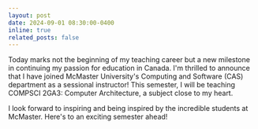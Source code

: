 ```yaml
---
layout: post
date: 2024-09-01 08:30:00-0400
inline: true
related_posts: false
---
```


Today marks not the beginning of my teaching career but a new milestone in continuing my passion for education in Canada. I'm thrilled to announce that I have joined McMaster University's Computing and Software (CAS) department as a sessional instructor! This semester, I will be teaching COMPSCI 2GA3: Computer Architecture, a subject close to my heart.

I look forward to inspiring and being inspired by the incredible students at McMaster. Here's to an exciting semester ahead!
